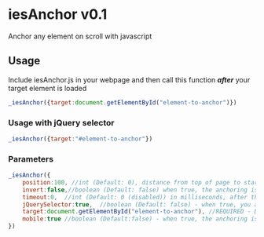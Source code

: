 # iesAnchor v0.1
Anchor any element on scroll with javascript

## Usage
Include iesAnchor.js in your webpage and then call this function ***after*** your target element is loaded
```javascript
_iesAnchor({target:document.getElementById("element-to-anchor")})  
```
  
### Usage with jQuery selector  
```javascript
_iesAnchor({target:"#element-to-anchor"})  
```

### Parameters 
```javascript
_iesAnchor({  
	position:100, //int (Default: 0), distance from top of page to start the anchoring onscroll, and the position of the anchored element   
	invert:false,//boolean (Default: false) when true, the anchoring is disable if the user scroll from bottom to top  
	timeout:0,  //int (Default: 0 (disabled)) in milliseconds, after this timeout the anchoring is disabled  
	jQuerySelector:true,  //boolean (Default: false) - when true, you are allowed to pass a jQuery selector in the target parameter  
	target:document.getElementById("element-to-anchor"), //REQUIRED - DOM element to anchor  
	mobile:true //boolean (Default:false) - when true, the anchoring is active also on mobile  
})
```
